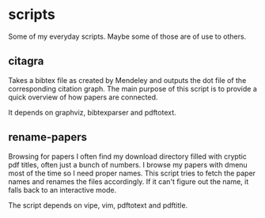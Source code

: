 # scripts
Some of my everyday scripts. Maybe some of those are of use to others.

## citagra

Takes a bibtex file as created by Mendeley and outputs the dot file of the
corresponding citation graph. The main purpose of this script is to provide
a quick overview of how papers are connected.

It depends on graphviz, bibtexparser and pdftotext.

## rename-papers

Browsing for papers I often find my download directory filled with cryptic
pdf titles, often just a bunch of numbers.
I browse my papers with dmenu most of the time so I need proper names.
This script tries to fetch the paper names and renames the files accordingly.
If it can't figure out the name, it falls back to an interactive mode.

The script depends on vipe, vim, pdftotext and pdftitle.

